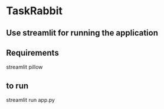 # TaskRabbit


## Use streamlit for running the application

## Requirements

streamlit
pillow


## to run

streamlit run app.py

